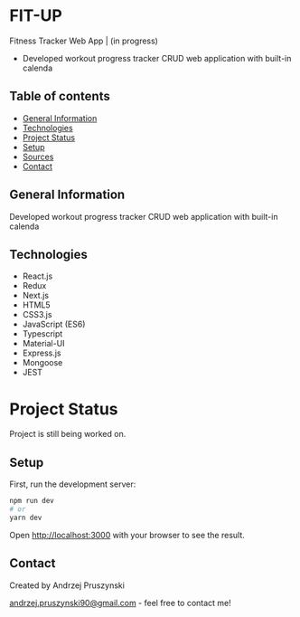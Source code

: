 # FIT-UP
Fitness Tracker Web App | (in progress)
- Developed workout progress tracker CRUD web application with built-in calenda

## Table of contents
* [General Information](#general-information)
* [Technologies](#technologies)
* [Project Status](#project-status)
* [Setup](#setup)
* [Sources](#sources)
* [Contact](#contact)

## General Information
Developed workout progress tracker CRUD web application with built-in calenda

## Technologies
- React.js
- Redux
- Next.js
- HTML5
- CSS3.js
- JavaScript (ES6)
- Typescript
- Material-UI
- Express.js
- Mongoose
- JEST

# Project Status
Project is still being worked on.

## Setup

First, run the development server:

```bash
npm run dev
# or
yarn dev
```

Open [http://localhost:3000](http://localhost:3000) with your browser to see the result.

## Contact
Created by Andrzej Pruszynski <br />

<a href="mailto:andrzej.pruszynski90@gmail.com">andrzej.pruszynski90@gmail.com</a> - feel free to contact me!
